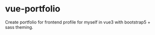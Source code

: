 # vue-portfolio
Create portfolio for frontend profile for myself in vue3 with bootstrap5 + sass theming.
